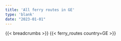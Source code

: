 ```yaml
---
title: 'All ferry routes in GE'
type: 'blank'
date: "2023-01-01"
---
```


{{< breadcrumbs >}}
{{< ferry_routes country=GE >}}
